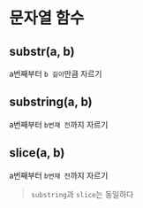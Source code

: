 # 문자열 함수

## substr(a, b)
a번째부터 `b 길이`만큼 자르기

## substring(a, b)
a번째부터 `b번재 전`까지 자르기

## slice(a, b)
a번째부터 `b번재 전`까지 자르기

>`substring`과 `slice`는 동일하다 